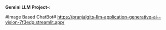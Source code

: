 **Gemini LLM Project-:** 


#Image Based ChatBot#
https://pranjalgits-llm-application-generative-ai--vision-7f3edp.streamlit.app/
